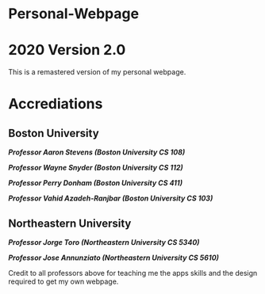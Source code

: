 # Personal-Webpage

# 2020 Version 2.0 

This is a remastered version of my personal webpage. 

# Accrediations 

## Boston University 

***Professor Aaron Stevens (Boston University CS 108)*** 

***Professor Wayne Snyder (Boston University CS 112)*** 

***Professor Perry Donham (Boston University CS 411)*** 

***Professor Vahid Azadeh-Ranjbar (Boston University CS 103)*** 

## Northeastern University

***Professor Jorge Toro (Northeastern University CS 5340)*** 

***Professor Jose Annunziato (Northeastern University CS 5610)***

Credit to all professors above for teaching me the apps skills and the design
required to get my own webpage. 


